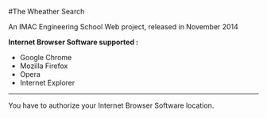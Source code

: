 #The Wheather Search

An IMAC Engineering School Web project, released in November 2014

**Internet Browser Software supported :** 

- Google Chrome
- Mozilla Firefox
- Opera
- Internet Explorer

--------------------------

You have to authorize your Internet Browser Software location.
